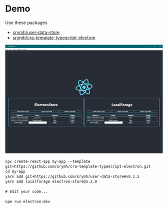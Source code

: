 # Demo

Use these packages

- [srymh/user\-data\-store](https://github.com/srymh/user-data-store)
- [srymh/cra\-template\-typescript\-electron](https://github.com/srymh/cra-template-typescript-electron)


![screenshot](./screenshot.png)

```
npx create-react-app my-app --template git+https://github.com/srymh/cra-template-typescript-electron.git
cd my-app
yarn add git+https://github.com/srymh/user-data-store#v0.1.5
yarn add localforage electron-store@5.2.0

# Edit your code...

npm run electron:dev
```
